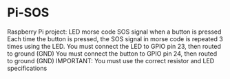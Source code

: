 # Pi-SOS
Raspberry Pi project: LED morse code SOS signal when a button is pressed
Each time the button is pressed, the SOS signal in morse code is repeated 3 times using the LED.
You must connect the LED to GPIO pin 23, then routed to ground (GND)
You must connect the button to GPIO pin 24, then routed to ground (GND)
IMPORTANT: You must use the correct resistor and LED specifications
